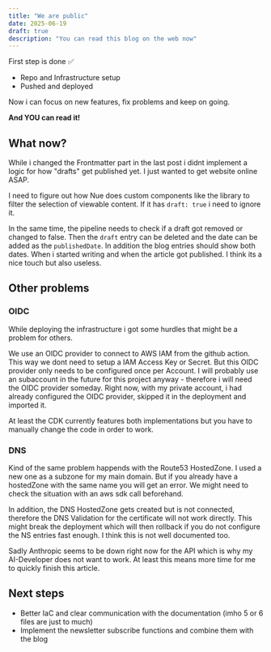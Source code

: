 ```yaml
---
title: "We are public"
date: 2025-06-19
draft: true
description: "You can read this blog on the web now"
---
```


First step is done ✅

- Repo and Infrastructure setup
- Pushed and deployed

Now i can focus on new features, fix problems and keep on going.

**And YOU can read it!**

## What now?

While i changed the Frontmatter part in the last post i didnt implement a logic for how "drafts" get published yet. I just wanted to get website online ASAP.

I need to figure out how Nue does custom components like the library to filter the selection of viewable content. If it has `draft: true` i need to ignore it.

In the same time, the pipeline needs to check if a draft got removed or changed to false. Then the `draft` entry can be deleted and the date can be added as the `publishedDate`. In addition the blog entries should show both dates. When i started writing and when the article got published. I think its a nice touch but also useless.

## Other problems

### OIDC

While deploying the infrastructure i got some hurdles that might be a problem for others.

We use an OIDC provider to connect to AWS IAM from the github action. This way we dont need to setup a IAM Access Key or Secret. But this OIDC provider only needs to be configured once per Account. I will probably use an subaccount in the future for this project anyway - therefore i will need the OIDC provider someday. Right now, with my private account, i had already configured the OIDC provider, skipped it in the deployment and imported it.

At least the CDK currently features both implementations but you have to manually change the code in order to work.

### DNS

Kind of the same problem happends with the Route53 HostedZone. I used a new one as a subzone for my main domain. But if you already have a hostedZone with the same name you will get an error. We might need to check the situation with an aws sdk call beforehand.

In addition, the DNS HostedZone gets created but is not connected, therefore the DNS Validation for the certificate will not work directly. This might break the deployment which will then rollback if you do not configure the NS entries fast enough. I think this is not well documented too.

Sadly Anthropic seems to be down right now for the API which is why my AI-Developer does not want to work. At least this means more time for me to quickly finish this article.

## Next steps

- Better IaC and clear communication with the documentation (imho 5 or 6 files are just to much)
- Implement the newsletter subscribe functions and combine them with the blog
